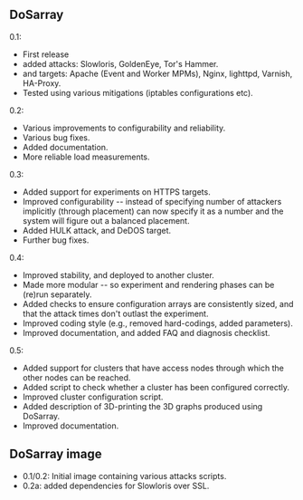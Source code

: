 ## DoSarray
0.1:
* First release
* added attacks: Slowloris, GoldenEye, Tor's Hammer.
* and targets: Apache (Event and Worker MPMs), Nginx, lighttpd, Varnish, HA-Proxy.
* Tested using various mitigations (iptables configurations etc).

0.2:
* Various improvements to configurability and reliability.
* Various bug fixes.
* Added documentation.
* More reliable load measurements.

0.3:
* Added support for experiments on HTTPS targets.
* Improved configurability -- instead of specifying number of attackers implicitly (through placement) can now specify it as a number and the system will figure out a balanced placement.
* Added HULK attack, and DeDOS target.
* Further bug fixes.

0.4:
* Improved stability, and deployed to another cluster.
* Made more modular -- so experiment and rendering phases can be (re)run separately.
* Added checks to ensure configuration arrays are consistently sized, and that the attack times don't outlast the experiment.
* Improved coding style (e.g., removed hard-codings, added parameters).
* Improved documentation, and added FAQ and diagnosis checklist.

0.5:
 * Added support for clusters that have access nodes through which the other nodes can be reached.
 * Added script to check whether a cluster has been configured correctly.
 * Improved cluster configuration script.
 * Added description of 3D-printing the 3D graphs produced using DoSarray.
 * Improved documentation.

## DoSarray image
* 0.1/0.2: Initial image containing various attacks scripts.
* 0.2a: added dependencies for Slowloris over SSL.
